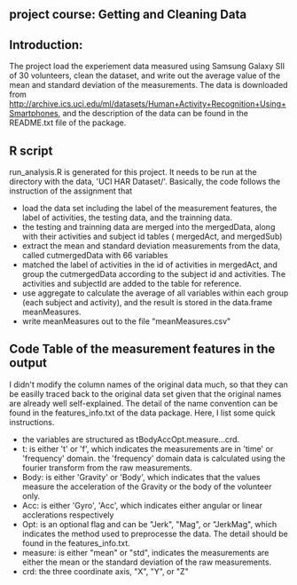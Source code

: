 ## project course: Getting and Cleaning Data 
## Introduction:

  The project load the experiement data measured using Samsung Galaxy SII of 30 volunteers, clean the dataset, and write out the average value of the mean and standard deviation of the measurements. The data is downloaded from http://archive.ics.uci.edu/ml/datasets/Human+Activity+Recognition+Using+Smartphones, and the description of the data can be found in the README.txt file of the package. 
  
## R script

  run_analysis.R is generated for this project. It needs to be run at the directory with the data, 'UCI HAR Dataset/'. 
  Basically, the code follows the instruction of the assignment that
  * load the data set including the label of the measurement features, the label of activities, the testing data, and the trainning data. 
  * the testing and trainning data are merged into the mergedData, along with their activities and subject id tables ( mergedAct, and mergedSub)
  * extract the mean and standard deviation measurements from the data, called cutmergedData with 66 variables
  * matched the label of activities in the id of activities in mergedAct, and group the cutmergedData according to the subject id and activities. The activities and subjectId are added to the table for reference. 
  * use aggregate to calculate the average of all variables within each group (each subject and activity), and the result is stored in the data.frame meanMeasures. 
  * write meanMeasures out to the file "meanMeasures.csv"

## Code Table of the measurement features in the output

  I didn't modify the column names of the original data much, so that they can be easilly traced back to the original data set given that the original names are already well self-explained. The detail of the name convention can be found in the features_info.txt of the data package. Here, I list some quick instructions.
  * the variables are structured as tBodyAccOpt.measure...crd.
  * t: is either 't' or 'f', which indicates the measurements are in 'time' or 'frequency' domain. the 'frequency' domain data is calculated using the fourier transform from the raw measurements. 
  * Body: is either 'Gravity' or 'Body', which indicates that the values measure the acceleration of the Gravity or the body of the volunteer only.
  * Acc: is either 'Gyro', 'Acc', which indicates either angular or linear acclerations respectively
  * Opt: is an optional flag and can be "Jerk", "Mag", or "JerkMag", which indicates the method used to preprocesse the data. The detail should be found in the features_info.txt.
  * measure: is either "mean" or "std", indicates the measurements are either the mean or the standard deviation of the raw measurements.
  * crd: the three coordinate axis, "X", "Y", or "Z"
  
  


